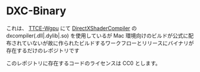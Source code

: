 # DXC-Binary

これは、 [TTCE-Wgpu](https://github.com/ReinaS-64892/TTCE-Wgpu) にて [DirectXShaderCompiler](https://github.com/microsoft/DirectXShaderCompiler) の dxcompiler(.dll|.dylib|.so) を使用しているが Mac 環境向けのビルドが公式に配布されていないが故に作られたビルドするワークフローとリリースにバイナリが存在するだけのレポジトリです

このレポジトリに存在するコードのライセンスは CC0 とします。

